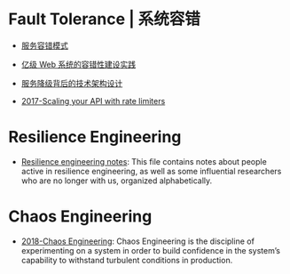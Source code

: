 # Fault Tolerance | 系统容错

- [服务容错模式](http://tech.meituan.com/service-fault-tolerant-pattern.html)

- [亿级 Web 系统的容错性建设实践](https://stgod.com/2120)

- [服务降级背后的技术架构设计](http://mp.weixin.qq.com/s/cfWwjhKgDXMSQ3BzJ_S2Ag)

- [2017-Scaling your API with rate limiters](https://stripe.com/blog/rate-limiters)

# Resilience Engineering

- [Resilience engineering notes](https://github.com/lorin/resilience-engineering#john-allspaw): This file contains notes about people active in resilience engineering, as well as some influential researchers who are no longer with us, organized alphabetically.

# Chaos Engineering

- [2018-Chaos Engineering](http://principlesofchaos.org): Chaos Engineering is the discipline of experimenting on a system in order to build confidence in the system’s capability to withstand turbulent conditions in production.
